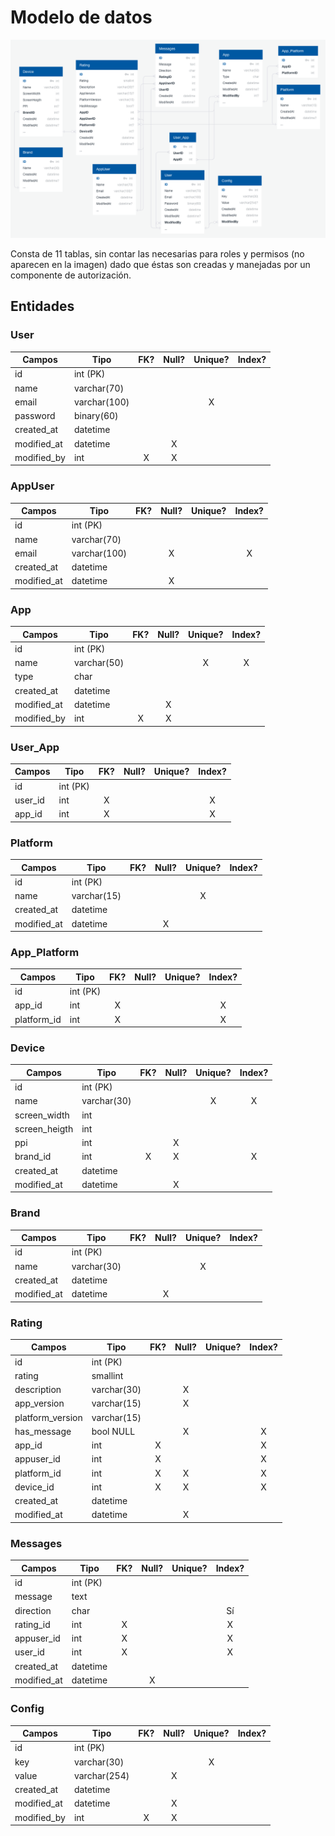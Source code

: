# Modelo de datos

![Schema](https://github.com/gcba/hermes/raw/master/docs/images/schema.png)

Consta de 11 tablas, sin contar las necesarias para roles y permisos (no aparecen en la imagen) dado que éstas son creadas y manejadas por un componente de autorización.

## Entidades

### User

|Campos          |Tipo                  | FK?   | Null? |Unique?|Index? |
|----------------|----------------------|:-----:|:-----:|:-----:|:-----:|
|id              |int (PK)              |       |       |       |       |
|name            |varchar(70)           |       |       |       |       |
|email           |varchar(100)          |       |       |X      |       |
|password        |binary(60)            |       |       |       |       |
|created_at      |datetime              |       |       |       |       |
|modified_at     |datetime              |       |X      |       |       |
|modified_by     |int                   |X      |X      |       |       |

### AppUser

|Campos          |Tipo                  | FK?   | Null? |Unique?|Index? |
|----------------|----------------------|:-----:|:-----:|:-----:|:-----:|
|id              |int (PK)              |       |       |       |       |
|name            |varchar(70)           |       |       |       |       |
|email           |varchar(100)          |       |X      |       |X      |
|created_at      |datetime              |       |       |       |       |
|modified_at     |datetime              |       |X      |       |       |

### App

|Campos          |Tipo                  | FK?   | Null? |Unique?|Index? |
|----------------|----------------------|:-----:|:-----:|:-----:|:-----:|
|id              |int (PK)              |       |       |       |       |
|name            |varchar(50)           |       |       |X      |X      |
|type            |char                  |       |       |       |       |
|created_at      |datetime              |       |       |       |       |
|modified_at     |datetime              |       |X      |       |       |
|modified_by     |int                   |X      |X      |       |       |

### User_App

|Campos          |Tipo                  | FK?   | Null? |Unique?|Index? |
|----------------|----------------------|:-----:|:-----:|:-----:|:-----:|
|id              |int (PK)              |       |       |       |       |
|user_id         |int                   |X      |       |       |X      |
|app_id          |int                   |X      |       |       |X      |

### Platform

|Campos          |Tipo                  | FK?   | Null? |Unique?|Index? |
|----------------|----------------------|:-----:|:-----:|:-----:|:-----:|
|id              |int (PK)              |       |       |       |       |
|name            |varchar(15)           |       |       |X      |       |
|created_at      |datetime              |       |       |       |       |
|modified_at     |datetime              |       |X      |       |       |

### App_Platform

|Campos          |Tipo                  | FK?   | Null? |Unique?|Index? |
|----------------|----------------------|:-----:|:-----:|:-----:|:-----:|
|id              |int (PK)              |       |       |       |       |
|app_id          |int                   |X      |       |       |X      |
|platform_id     |int                   |X      |       |       |X      |

### Device

|Campos          |Tipo                  | FK?   | Null? |Unique?|Index? |
|----------------|----------------------|:-----:|:-----:|:-----:|:-----:|
|id              |int (PK)              |       |       |       |       |
|name            |varchar(30)           |       |       |X      |X      |
|screen_width    |int                   |       |       |       |       |
|screen_heigth   |int                   |       |       |       |       |
|ppi             |int                   |       |X      |       |       |
|brand_id        |int                   |X      |X      |       |X      |
|created_at      |datetime              |       |       |       |       |
|modified_at     |datetime              |       |X      |       |       |

### Brand

|Campos          |Tipo                  | FK?   | Null? |Unique?|Index? |
|----------------|----------------------|:-----:|:-----:|:-----:|:-----:|
|id              |int (PK)              |       |       |       |       |
|name            |varchar(30)           |       |       |X      |       |
|created_at      |datetime              |       |       |       |       |
|modified_at     |datetime              |       |X      |       |       |

### Rating

|Campos          |Tipo                  | FK?   | Null? |Unique?|Index? |
|----------------|----------------------|:-----:|:-----:|:-----:|:-----:|
|id              |int (PK)              |       |       |       |       |
|rating          |smallint              |       |       |       |       |
|description     |varchar(30)           |       |X      |       |       |
|app_version     |varchar(15)           |       |X      |       |       |
|platform_version|varchar(15)           |       |       |       |       |
|has_message     |bool NULL             |       |X      |       |X      |
|app_id          |int                   |X      |       |       |X      |
|appuser_id      |int                   |X      |       |       |X      |
|platform_id     |int                   |X      |X      |       |X      |
|device_id       |int                   |X      |X      |       |X      |
|created_at      |datetime              |       |       |       |       |
|modified_at     |datetime              |       |X      |       |       |

### Messages

|Campos          |Tipo                  | FK?   | Null? |Unique?|Index? |
|----------------|----------------------|:-----:|:-----:|:-----:|:-----:|
|id              |int (PK)              |       |       |       |       |
|message         |text                  |       |       |       |       |
|direction       |char                  |       |       |       |Sí     |
|rating_id       |int                   |X      |       |       |X      |
|appuser_id      |int                   |X      |       |       |X      |
|user_id         |int                   |X      |       |       |X      |
|created_at      |datetime              |       |       |       |       |
|modified_at     |datetime              |       |X      |       |       |

### Config

|Campos          |Tipo                  | FK?   | Null? |Unique?|Index? |
|----------------|----------------------|:-----:|:-----:|:-----:|:-----:|
|id              |int (PK)              |       |       |       |       |
|key             |varchar(30)           |       |       |X      |       |
|value           |varchar(254)          |       |X      |       |       |
|created_at      |datetime              |       |       |       |       |
|modified_at     |datetime              |       |X      |       |       |
|modified_by     |int                   |X      |X      |       |       |